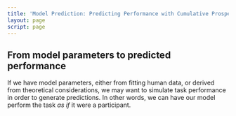 ```yaml
---
title: 'Model Prediction: Predicting Performance with Cumulative Prospect Theory'
layout: page
script: page
---
```


## From model parameters to predicted performance

If we have model parameters, either from fitting human data, or derived from theoretical
considerations, we may want to simulate task performance in order to generate predictions.
In other words, we can have our model perform the task *as if* it were a participant.

<cpt-example-model alpha="0.9" lambda="2" gamma="0.75">
  <prospectable-control trials="10" run pause reset></prospectable-control>
  <risky-task trials="10"></risky-task>
  <cpt-probability interactive></cpt-probability>
  <cpt-value interactive></cpt-value>
  <prospectable-response trial feedback="outcome" payoff="both"></prospectable-response>
  <decision-space updateable point="rest" alpha="1" lambda="1" gamma="1"></decision-space>
</cpt-example-model>

